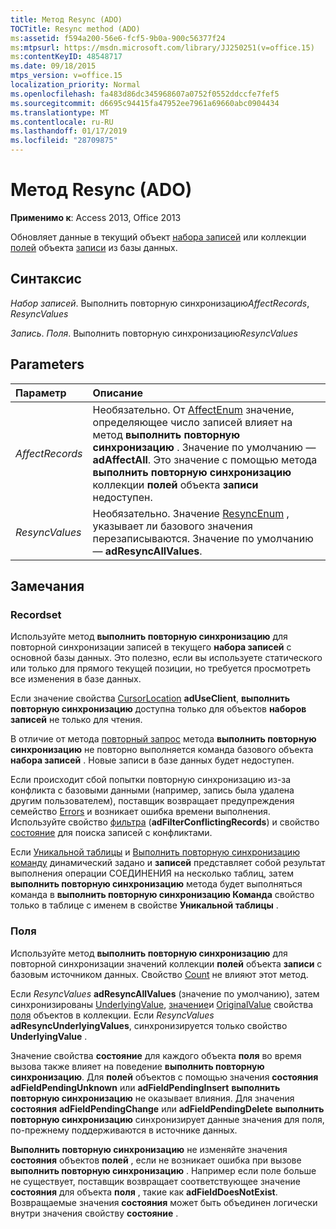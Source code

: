 ```yaml
---
title: Метод Resync (ADO)
TOCTitle: Resync method (ADO)
ms:assetid: f594a200-56e6-fcf5-9b0a-900c56377f24
ms:mtpsurl: https://msdn.microsoft.com/library/JJ250251(v=office.15)
ms:contentKeyID: 48548717
ms.date: 09/18/2015
mtps_version: v=office.15
localization_priority: Normal
ms.openlocfilehash: fa483d86dc345968607a0752f0552ddccfe7fef5
ms.sourcegitcommit: d6695c94415fa47952ee7961a69660abc0904434
ms.translationtype: MT
ms.contentlocale: ru-RU
ms.lasthandoff: 01/17/2019
ms.locfileid: "28709875"
---
```

# <a name="resync-method-ado"></a>Метод Resync (ADO)

**Применимо к**: Access 2013, Office 2013

Обновляет данные в текущий объект [набора записей](recordset-object-ado.md) или коллекции [полей](fields-collection-ado.md) объекта [записи](record-object-ado.md) из базы данных.

## <a name="syntax"></a>Синтаксис

*Набор записей*. Выполнить повторную синхронизацию*AffectRecords*, *ResyncValues*

*Запись*. *Поля*. Выполнить повторную синхронизацию*ResyncValues*

## <a name="parameters"></a>Parameters

|Параметр|Описание|
|:--------|:----------|
|*AffectRecords* |Необязательно. От [AffectEnum](affectenum.md) значение, определяющее число записей влияет на метод **выполнить повторную синхронизацию** . Значение по умолчанию — **adAffectAll**. Это значение с помощью метода **выполнить повторную синхронизацию** коллекции **полей** объекта **записи** недоступен.|
|*ResyncValues* |Необязательно. Значение [ResyncEnum](resyncenum.md) , указывает ли базового значения перезаписываются. Значение по умолчанию — **adResyncAllValues**.|

## <a name="remarks"></a>Замечания

### <a name="recordset"></a>Recordset

Используйте метод **выполнить повторную синхронизацию** для повторной синхронизации записей в текущего **набора записей** с основной базы данных. Это полезно, если вы используете статического или только для прямого текущей позиции, но требуется просмотреть все изменения в базе данных.

Если значение свойства [CursorLocation](cursorlocation-property-ado.md) **adUseClient**, **выполнить повторную синхронизацию** доступна только для объектов **наборов записей** не только для чтения.

В отличие от метода [повторный запрос](requery-method-ado.md) метода **выполнить повторную синхронизацию** не повторно выполняется команда базового объекта **набора записей** . Новые записи в базе данных будет недоступен.

Если происходит сбой попытки повторную синхронизацию из-за конфликта с базовыми данными (например, запись была удалена другим пользователем), поставщик возвращает предупреждения семейство [Errors](errors-collection-ado.md) и возникает ошибка времени выполнения. Используйте свойство [фильтра](filter-property-ado.md) (**adFilterConflictingRecords**) и свойство [состояние](status-property-ado-recordset.md) для поиска записей с конфликтами.

Если [Уникальной таблицы](unique-table-unique-schema-unique-catalog-properties-dynamic-ado.md) и [Выполнить повторную синхронизацию команду](resync-command-property-dynamic-ado.md) динамический задано и **записей** представляет собой результат выполнения операции СОЕДИНЕНИЯ на несколько таблиц, затем **выполнить повторную синхронизацию** метода будет выполняться команда в **выполнить повторную синхронизацию Команда** свойство только в таблице с именем в свойстве **Уникальной таблицы** .

### <a name="fields"></a>Поля

Используйте метод **выполнить повторную синхронизацию** для повторной синхронизации значений коллекции **полей** объекта **записи** с базовым источником данных. Свойство [Count](count-property-ado.md) не влияют этот метод.

Если *ResyncValues* **adResyncAllValues** (значение по умолчанию), затем синхронизированы [UnderlyingValue](underlyingvalue-property-ado.md), [значение](value-property-ado.md)и [OriginalValue](originalvalue-property-ado.md) свойства [поля](field-object-ado.md) объектов в коллекции. Если *ResyncValues* **adResyncUnderlyingValues**, синхронизируется только свойство **UnderlyingValue** .

Значение свойства **состояние** для каждого объекта **поля** во время вызова также влияет на поведение **выполнить повторную синхронизацию**. Для **полей** объектов с помощью значения **состояния** **adFieldPendingUnknown** или **adFieldPendingInsert** **выполнить повторную синхронизацию** не оказывает влияния. Для значения **состояния** **adFieldPendingChange** или **adFieldPendingDelete** **выполнить повторную синхронизацию** синхронизирует данные значения для поля, по-прежнему поддерживаются в источнике данных.

**Выполнить повторную синхронизацию** не изменяйте значения **состояния** объектов **полей** , если не возникает ошибка при вызове **выполнить повторную синхронизацию** . Например если поле больше не существует, поставщик возвращает соответствующее значение **состояния** для объекта **поля** , такие как **adFieldDoesNotExist**. Возвращаемые значения **состояния** может быть объединен логически внутри значения свойству **состояние** .

